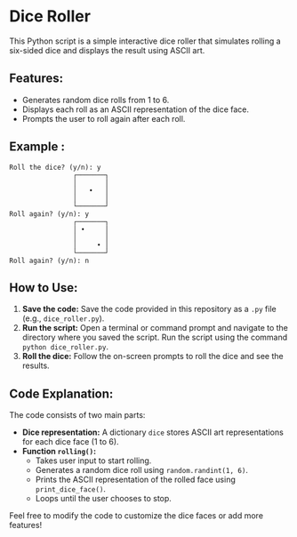 # Dice Roller

This Python script is a simple interactive dice roller that simulates rolling a six-sided dice and displays the result using ASCII art. 

## Features:

-  Generates random dice rolls from 1 to 6.
-  Displays each roll as an ASCII representation of the dice face.
-  Prompts the user to roll again after each roll. 

## Example :
```
Roll the dice? (y/n): y
                ┌───────┐
                │       │
                │   •   │
                │       │
                └───────┘
Roll again? (y/n): y
                ┌───────┐
                │ •     │
                │       │
                │     • │
                └───────┘
Roll again? (y/n): n

```

## How to Use:

1. **Save the code:** Save the code provided in this repository as a `.py` file (e.g., `dice_roller.py`).
2. **Run the script:** Open a terminal or command prompt and navigate to the directory where you saved the script. Run the script using the command `python dice_roller.py`.
3. **Roll the dice:** Follow the on-screen prompts to roll the dice and see the results.

## Code Explanation:

The code consists of two main parts:

- **Dice representation:** A dictionary `dice` stores ASCII art representations for each dice face (1 to 6).
- **Function `rolling()`:** 
    - Takes user input to start rolling.
    - Generates a random dice roll using `random.randint(1, 6)`.
    - Prints the ASCII representation of the rolled face using `print_dice_face()`.
    - Loops until the user chooses to stop.

Feel free to modify the code to customize the dice faces or add more features! 
